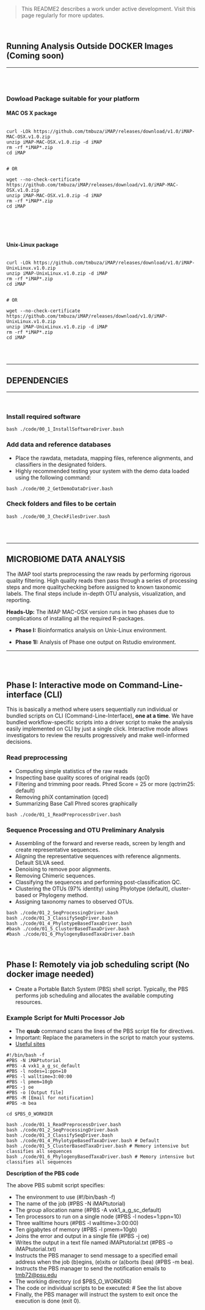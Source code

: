 >This README2 describes a work under active development. Visit this page regularly for more updates.

<br>

## Running Analysis Outside DOCKER Images (Coming soon)

<hr>
<br>
<br>

### Dowload Package suitable for your platform

#### MAC OS X package
```{}

curl -LOk https://github.com/tmbuza/iMAP/releases/download/v1.0/iMAP-MAC-OSX.v1.0.zip
unzip iMAP-MAC-OSX.v1.0.zip -d iMAP
rm -rf *iMAP*.zip
cd iMAP


# OR

wget --no-check-certificate https://github.com/tmbuza/iMAP/releases/download/v1.0/iMAP-MAC-OSX.v1.0.zip
unzip iMAP-MAC-OSX.v1.0.zip -d iMAP
rm -rf *iMAP*.zip
cd iMAP
```

<br>
<br>
<br>

#### Unix-Linux package
```{}

curl -LOk https://github.com/tmbuza/iMAP/releases/download/v1.0/iMAP-UnixLinux.v1.0.zip
unzip iMAP-UnixLinux.v1.0.zip -d iMAP
rm -rf *iMAP*.zip
cd iMAP


# OR

wget --no-check-certificate https://github.com/tmbuza/iMAP/releases/download/v1.0/iMAP-UnixLinux.v1.0.zip
unzip iMAP-UnixLinux.v1.0.zip -d iMAP
rm -rf *iMAP*.zip
cd iMAP
```

<br>
<br>
<hr>

## DEPENDENCIES

<hr>
<br>

### Install required software
```{}
bash ./code/00_1_InstallSoftwareDriver.bash
```

### Add data and reference databases
* Place the rawdata, metadata, mapping files, reference alignments, and classifiers in the designated folders.
* Highly recommended testing your system with the demo data loaded using the following command:
```{}
bash ./code/00_2_GetDemoDataDriver.bash
```

### Check folders and files to be certain
```{}
bash ./code/00_3_CheckFilesDriver.bash
```

<br>
<br>
<hr>

## MICROBIOME DATA ANALYSIS 
The iMAP tool starts preprocessing the raw reads by performing rigorous quality filtering. High quality reads then pass through a series of processing steps and more qualitychecking before assigned to known taxonomic labels. The final steps include in-depth OTU analysis, visualization, and reporting.

**Heads-Up:** The iMAP MAC-OSX version runs in two phases due to complications of installing all the required R-packages.

* **Phase I:** Bioinformatics analysis on Unix-Linux environment.

* **Phase 1I:** Analysis of Phase one output on Rstudio environment.

<hr>
<br>
<br>

## Phase I: Interactive mode on Command-Line-interface (CLI)
This is basically a method where users sequentially run individual or bundled scripts on CLI (Command-Line-Interface), **one at a time**. We have bundled workflow-specific scripts into a driver script to make the analysis easily implemented on CLI by just a single click. Interactive mode allows investigators to review the results progressively and make well-informed decisions.

### Read preprocessing
  * Computing simple statistics of the raw reads 
  * Inspecting base quality scores of original reads (qc0)
  * Filtering and trimming poor reads. Phred Score = 25 or more (qctrim25: default)
  * Removing phiX contamination (qced)
  * Summarizing Base Call Phred scores graphically
```{}
bash ./code/01_1_ReadPreprocessDriver.bash
```

### Sequence Processing and OTU Preliminary Analysis
* Assembling of the forward and reverse reads, screen by length and create representative sequences.
* Aligning the representative sequences with reference alignments. Default SILVA seed.
* Denoising to remove poor alignments.
* Removing Chimeric sequences.
* Classifying the sequences and performing post-classification QC.
* Clustering the OTUs (97% identity) using Phylotype (default), cluster-based or Phylogeny method.
* Assigning taxonomy names to observed OTUs.
```{}
bash ./code/01_2_SeqProcessingDriver.bash
bash ./code/01_3_ClassifySeqDriver.bash
bash ./code/01_4_PhylotypeBasedTaxaDriver.bash
#bash ./code/01_5_ClusterBasedTaxaDriver.bash
#bash ./code/01_6_PhylogenyBasedTaxaDriver.bash
```

<br>

## Phase I: Remotely via job scheduling script (No docker image needed)
* Create a Portable Batch System (PBS) shell script. Typically, the PBS performs job scheduling and allocates the available computing resources. 

### Example Script for Multi Processor Job
* The **qsub** command scans the lines of the PBS script file for directives.  
* Important: Replace the parameters in the script to match your systems.
* [Useful sites](http://docs.adaptivecomputing.com/torque/4-0-2/Content/topics/commands/qsub.htm)

```{}
#!/bin/bash -f
#PBS -N iMAPtutorial
#PBS -A vxk1_a_g_sc_default
#PBS -l nodes=1:ppn=10
#PBS -l walltime=3:00:00
#PBS -l pmem=10gb
#PBS -j oe
#PBS -o [Output file]
#PBS -M [Email for notification]
#PBS -m bea

cd $PBS_O_WORKDIR

bash ./code/01_1_ReadPreprocessDriver.bash
bash ./code/01_2_SeqProcessingDriver.bash
bash ./code/01_3_ClassifySeqDriver.bash
bash ./code/01_4_PhylotypeBasedTaxaDriver.bash # Default
bash ./code/01_5_ClusterBasedTaxaDriver.bash # Memory intensive but classifies all sequences
bash ./code/01_6_PhylogenyBasedTaxaDriver.bash # Memory intensive but classifies all sequences

```

**Description of the PBS code**

The above PBS submit script specifies:  

* The environment to use (#!/bin/bash -f)
* The name of the job (#PBS -N iMAPtutorial)
* The group allocation name (#PBS -A vxk1_a_g_sc_default)
* Ten processors to run on a single node (#PBS -l nodes=1:ppn=10)
* Three walltime hours (#PBS -l walltime=3:00:00)
* Ten gigabytes of memory (#PBS -l pmem=10gb)
* Joins the error and output in a single file (#PBS -j oe)
* Writes the output in a text file named iMAPtutorial.txt (#PBS -o iMAPtutorial.txt)
* Instructs the PBS manager to send message to a specified email address when the job (b)egins, (e)xits or (a)borts (bea) (#PBS -m bea). 
* Instructs the PBS manager to send the notification emails to tmb72@psu.edu
* The working directory (cd $PBS_O_WORKDIR)
* The code or individual scripts to be executed: # See the list above 
* Finally, the PBS manager will instruct the system to exit once the execution is done (exit 0).


<!-- <br>
<br>
<hr>

## Phase II: In-depth Analysis and Visualization via Rstudio Environment
The output of phase I is visualized using integrated R functions and the entire analysis is summarized in a single HTML report using Rmarkdown.

<hr> -->
<br>
<br>


 



